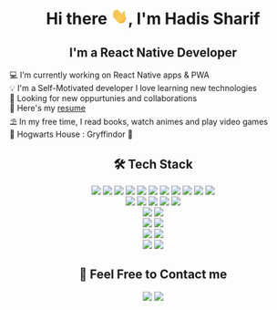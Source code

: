 <p>
<h1 align="center">Hi there <img src="https://raw.githubusercontent.com/ABSphreak/ABSphreak/master/gifs/Hi.gif"
        width="30px">, I'm Hadis Sharif</h1>
<h2 align="center">I'm a React Native Developer</h2>
</p>

<p align="left">
    💻 I’m currently working on React Native apps & PWA
    <br />
    💡 I'm a Self-Motivated developer I love learning new technologies
    <br />
    🔭 Looking for new oppurtunies and collaborations
    <br />
    📄 Here's my <a
        href="https://github.com/HadisSharif/HadisSharif/files/7820688/Fatemeh.Sharif-React.Native.Developer.Resume.pdf">resume</a>
    <br />
    ⛱️ In my free time, I read books, watch animes and play video games
    <br />
    🏰 Hogwarts House : Gryffindor 🦁
</p>

<h2 align="center"> 🛠 Tech Stack</h2>

<p align="center">
    <img src="https://img.shields.io/badge/React_Native-20232A?style=for-the-badge&logo=react&logoColor=61DAFB" />
    <img src="https://img.shields.io/badge/typescript-%23007ACC.svg?style=for-the-badge&logo=typescript&logoColor=white" />
    <img src="https://img.shields.io/badge/JavaScript-F7DF1E?style=for-the-badge&logo=javascript&logoColor=black" />
    <img src="https://img.shields.io/badge/Redux-593D88?style=for-the-badge&logo=redux&logoColor=white" />
    <img src="https://img.shields.io/badge/React-20232A?style=for-the-badge&logo=react&logoColor=61DAFB" />
    <img src="https://img.shields.io/badge/Android-3DDC84?style=for-the-badge&logo=android&logoColor=white" />
    <img src="https://img.shields.io/badge/iOS-000000?style=for-the-badge&logo=ios&logoColor=white" />
    <img src="https://img.shields.io/badge/styled--components-DB7093?style=for-the-badge&logo=styled-components&logoColor=white" />
    <img src="https://img.shields.io/badge/gradle-02303A?style=for-the-badge&logo=gradle&logoColor=white" />
    <img src="https://img.shields.io/badge/Realm-39477F?style=for-the-badge&logo=realm&logoColor=white" />
    <img src="https://img.shields.io/badge/MongoDB-%234ea94b.svg?style=for-the-badge&logo=mongodb&logoColor=white" />
    <br />
    <img src="https://img.shields.io/badge/Xcode-007ACC?style=for-the-badge&logo=Xcode&logoColor=white" />
    <img src="https://img.shields.io/badge/VisualStudioCode-0078d7.svg?style=for-the-badge&logo=visual-studio-code&logoColor=white" />
    <img src="https://img.shields.io/badge/Android%20Studio-3DDC84.svg?style=for-the-badge&logo=android-studio&logoColor=white" />
    <img src="https://img.shields.io/badge/Git-F05032?style=for-the-badge&logo=git&logoColor=whit" />
    <img src="https://img.shields.io/badge/gitlab-%23181717.svg?style=for-the-badge&logo=gitlab&logoColor=white" />
    <br />
    <img src="https://img.shields.io/badge/Express.js-000000?style=for-the-badge&logo=express&logoColor=white" />
    <img src="https://img.shields.io/badge/Node.js-339933?style=for-the-badge&logo=nodedotjs&logoColor=white" />
    <br />
    <img src="https://img.shields.io/badge/Jira-0052CC?style=for-the-badge&logo=Jira&logoColor=white" />
    <img src="https://img.shields.io/badge/Postman-FF6C37?style=for-the-badge&logo=postman&logoColor=white" />
    <br />
    <img src="https://img.shields.io/badge/Jest-C21325?style=for-the-badge&logo=jest&logoColor=white)" />
    <img src="https://img.shields.io/badge/firebase-ffca28?style=for-the-badge&logo=firebase&logoColor=black" />
    <br />
    <img src="https://img.shields.io/badge/mac%20os-000000?style=for-the-badge&logo=apple&logoColor=white" />
    <img src="https://img.shields.io/badge/Windows-0078D6?style=for-the-badge&logo=windows&logoColor=white" />
</p>


<h2 align="center"> 🤝 Feel Free to Contact me</h2>

<p align="center">
    <a href="https://www.linkedin.com/in/hadis-sharif-83a64a36/"> <img
            src="https://img.shields.io/badge/LinkedIn-0077B5?style=for-the-badge&logo=linkedin&logoColor=white" /></a>
    <a href="mailto:hadis.sharif@gmail.com"> <img
            src="https://img.shields.io/badge/Gmail-D14836?style=for-the-badge&logo=gmail&logoColor=white" /></a>
</p>
